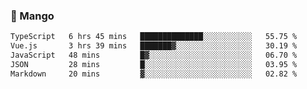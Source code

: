 ### 🥭 Mango

<!--START_SECTION:waka-->

```txt
TypeScript   6 hrs 45 mins   ██████████████░░░░░░░░░░░   55.75 %
Vue.js       3 hrs 39 mins   ███████▓░░░░░░░░░░░░░░░░░   30.19 %
JavaScript   48 mins         █▓░░░░░░░░░░░░░░░░░░░░░░░   06.70 %
JSON         28 mins         █░░░░░░░░░░░░░░░░░░░░░░░░   03.95 %
Markdown     20 mins         ▓░░░░░░░░░░░░░░░░░░░░░░░░   02.82 %
```

<!--END_SECTION:waka-->
